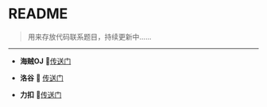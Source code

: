# README

> 用来存放代码联系题目，持续更新中......

------

- **海贼OJ** 🚪[传送门]( http://oj.haizeix.com/ )

- **洛谷** 🚪 [传送门]( https://www.luogu.com.cn/ )

- **力扣** 🚪[传送门]( https://leetcode-cn.com/ )

